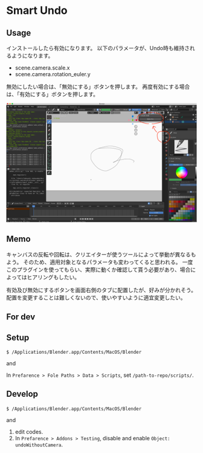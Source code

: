 # Smart Undo

## Usage

インストールしたら有効になります。
以下のパラメータが、Undo時も維持されるようになります。

- scene.camera.scale.x
- scene.camera.rotation_euler.y

無効にしたい場合は、「無効にする」ボタンを押します。
再度有効にする場合は、「有効にする」ボタンを押します。

![usage](./usage.png)

## Memo

キャンバスの反転や回転は、クリエイターが使うツールによって挙動が異なるもよう。
そのため、適用対象となるパラメータも変わってくると思われる。
一度このプラグインを使ってもらい、実際に動くか確認して貰う必要があり、場合によってはヒアリングもしたい。

有効及び無効にするボタンを画面右側のタブに配置したが、好みが分かれそう。
配置を変更することは難しくないので、使いやすいように適宜変更したい。


## For dev

## Setup

```
$ /Applications/Blender.app/Contents/MacOS/Blender
```

and 

In `Prefarence > Fole Paths > Data > Scripts`, set `/path-to-repo/scripts/`.

## Develop

```
$ /Applications/Blender.app/Contents/MacOS/Blender
```

and

1. edit codes.
2. In `Prefarence > Addons > Testing`, disable and enable `Object: undoWithoutCamera`.
